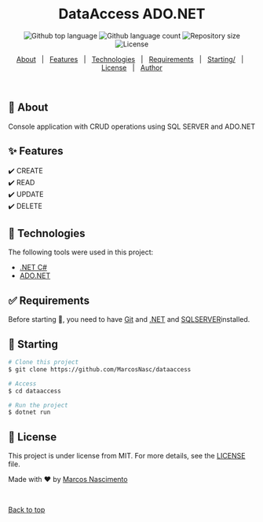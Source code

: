 <div align="center" id="top"> 
  <!-- <img src="./.github/app.gif" alt="DataAccess" /> -->

&#xa0;

  <!-- <a href="https://dataaccess.netlify.app">Demo</a> -->
</div>

<h1 align="center">DataAccess ADO.NET</h1>

<p align="center">
  <img alt="Github top language" src="https://img.shields.io/github/languages/top/MarcosNasc/dataaccess?color=56BEB8">

  <img alt="Github language count" src="https://img.shields.io/github/languages/count/MarcosNasc/dataaccess?color=56BEB8">

  <img alt="Repository size" src="https://img.shields.io/github/repo-size/MarcosNasc/dataaccess?color=56BEB8">

  <img alt="License" src="https://img.shields.io/github/license/MarcosNasc/dataaccess?color=56BEB8">

  <!-- <img alt="Github issues" src="https://img.shields.io/github/issues/{{YOUR_GITHUB_USERNAME}}/dataaccess?color=56BEB8" /> -->

  <!-- <img alt="Github forks" src="https://img.shields.io/github/forks/{{YOUR_GITHUB_USERNAME}}/dataaccess?color=56BEB8" /> -->

  <!-- <img alt="Github stars" src="https://img.shields.io/github/stars/{{YOUR_GITHUB_USERNAME}}/dataaccess?color=56BEB8" /> -->
</p>

<!-- Status -->

<!-- <h4 align="center">
	🚧  DataAccess 🚀 Under construction...  🚧
</h4>

<hr> -->

<p align="center">
  <a href="#dart-about">About</a> &#xa0; | &#xa0; 
  <a href="#sparkles-features">Features</a> &#xa0; | &#xa0;
  <a href="#rocket-technologies">Technologies</a> &#xa0; | &#xa0;
  <a href="#white_check_mark-requirements">Requirements</a> &#xa0; | &#xa0;
  <a href="#checkered_flag-starting">Starting/</a> &#xa0; | &#xa0;
  <a href="#memo-license">License</a> &#xa0; | &#xa0;
  <a href="https://github.com/{{YOUR_GITHUB_USERNAME}}" target="_blank">Author</a>
</p>

<br>

## :dart: About

Console application with CRUD operations using SQL SERVER and ADO.NET

## :sparkles: Features

:heavy_check_mark: CREATE\
:heavy_check_mark: READ\
:heavy_check_mark: UPDATE\
:heavy_check_mark: DELETE

## :rocket: Technologies

The following tools were used in this project:

- [.NET C#](https://docs.microsoft.com/pt-br/dotnet/)
- [ADO.NET](https://docs.microsoft.com/pt-br/dotnet/framework/data/adonet/)

## :white_check_mark: Requirements

Before starting :checkered_flag:, you need to have [Git](https://git-scm.com) and [.NET](https://dotnet.microsoft.com/en-us/download) and [SQLSERVER](https://www.microsoft.com/pt-br/sql-server/sql-server-downloads?SilentAuth=1&wa=wsignin1.0)installed.

## :checkered_flag: Starting

```bash
# Clone this project
$ git clone https://github.com/MarcosNasc/dataaccess

# Access
$ cd dataaccess

# Run the project
$ dotnet run

```

## :memo: License

This project is under license from MIT. For more details, see the [LICENSE](LICENSE.md) file.

Made with :heart: by <a href="https://github.com/MarcosNasc" target="_blank">Marcos Nascimento</a>

&#xa0;

<a href="#top">Back to top</a>
